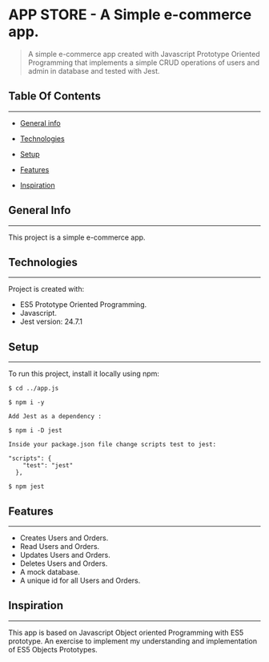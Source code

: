 # APP STORE - A Simple e-commerce app.

> A simple e-commerce app created with Javascript Prototype Oriented Programming that implements a simple CRUD operations of users and admin in database and tested with Jest.

## Table Of Contents 
___
* [General info](#general-info)

* [Technologies](#technologies)

* [Setup](#setup)

* [Features](#features)

* [Inspiration](#inspiration)

## General Info
---
This project is a simple e-commerce app.

## Technologies
---
Project is created with: 

* ES5 Prototype Oriented Programming.
* Javascript.
* Jest version: 24.7.1

## Setup
---
To run this project, install it locally using npm:

```
$ cd ../app.js

$ npm i -y

Add Jest as a dependency :

$ npm i -D jest

Inside your package.json file change scripts test to jest:

"scripts": {
    "test": "jest"
  },

$ npm jest

```

## Features
___

* Creates Users and Orders.
* Read Users and Orders.
* Updates Users and Orders.
* Deletes Users and Orders.
* A mock database.
* A unique id for all Users and Orders.

## Inspiration
---

This app is based on Javascript Object oriented Programming with ES5 prototype. An exercise to implement my understanding and implementation of ES5 Objects Prototypes.